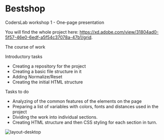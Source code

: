 # Bestshop
CodersLab workshop 1 - One-page presentation

You will find the whole project here: https://xd.adobe.com/view/31804ad0-5f57-46e0-6edf-a5f54c37078a-47b1/grid.

The course of work

Introductory tasks

- Creating a repository for the project
- Creating a basic file structure in it
- Adding Normalize/Reset
- Creating the initial HTML structure

Tasks to do

- Analyzing of the common features of the elements on the page
- Preparing a list of variables with colors, fonts and distances used in the project
- Dividing the work into individual sections.
- Creating HTML structure and then CSS styling for each section in turn.

![layout-desktop](https://github.com/user-attachments/assets/ead8e8b6-ca82-446c-9016-77534a4de91c)
